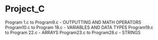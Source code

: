 # Project_C

Program 1.c to Program9.c - OUTPUTTING AND MATH OPERATORS 
Program10.c to Program 18.c - VARIABLES AND DATA TYPES
Program19.c to Program 22.c - ARRAYS
Program23.c to Program28.c - STRINGS
